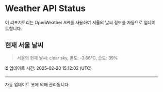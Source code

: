 
# Weather API Status

이 리포지토리는 OpenWeather API를 사용하여 서울의 날씨 정보를 자동으로 업데이트합니다.

## 현재 서울 날씨
> 서울의 현재 날씨: clear sky, 온도: -3.66°C, 습도: 39%

⏳ 업데이트 시간: 2025-02-20 15:12:02 (UTC)

---
자동 업데이트 봇에 의해 관리됩니다.
